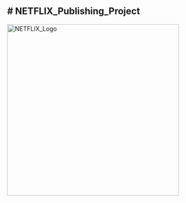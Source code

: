 <h2># NETFLIX_Publishing_Project</h2>
<img width="400" alt="NETFLIX_Logo" src="https://github.com/KimByoungKoo/NETFLIX_Publishing/assets/126244836/06dbfa13-012b-422a-8a0c-25bbbc40f73e">
